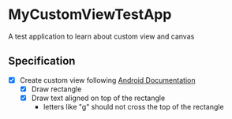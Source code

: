 # MyCustomViewTestApp 

A test application to learn about custom view and canvas

## Specification

- [x] Create custom view following [Android Documentation](https://developer.android.com/training/custom-views/create-view)
  - [x] Draw rectangle
  - [x] Draw text aligned on top of the rectangle
    - letters like "g" should not cross the top of the rectangle
